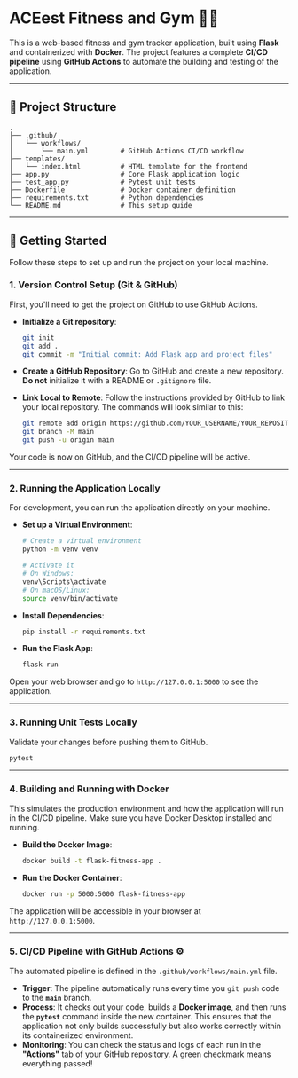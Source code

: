 # ACEest Fitness and Gym 🏋️‍♂️

This is a web-based fitness and gym tracker application, built using **Flask** and containerized with **Docker**. The project features a complete **CI/CD pipeline** using **GitHub Actions** to automate the building and testing of the application.

-----

## 📂 Project Structure

```
.
├── .github/
│   └── workflows/
│       └── main.yml        # GitHub Actions CI/CD workflow
├── templates/
│   └── index.html          # HTML template for the frontend
├── app.py                  # Core Flask application logic
├── test_app.py             # Pytest unit tests
├── Dockerfile              # Docker container definition
├── requirements.txt        # Python dependencies
└── README.md               # This setup guide
```

-----

## 🚀 Getting Started

Follow these steps to set up and run the project on your local machine.

### 1\. Version Control Setup (Git & GitHub)

First, you'll need to get the project on GitHub to use GitHub Actions.

  * **Initialize a Git repository**:

    ```bash
    git init
    git add .
    git commit -m "Initial commit: Add Flask app and project files"
    ```

  * **Create a GitHub Repository**: Go to GitHub and create a new repository. **Do not** initialize it with a README or `.gitignore` file.

  * **Link Local to Remote**: Follow the instructions provided by GitHub to link your local repository. The commands will look similar to this:

    ```bash
    git remote add origin https://github.com/YOUR_USERNAME/YOUR_REPOSITORY_NAME.git
    git branch -M main
    git push -u origin main
    ```

Your code is now on GitHub, and the CI/CD pipeline will be active.

-----

### 2\. Running the Application Locally

For development, you can run the application directly on your machine.

  * **Set up a Virtual Environment**:

    ```bash
    # Create a virtual environment
    python -m venv venv

    # Activate it
    # On Windows:
    venv\Scripts\activate
    # On macOS/Linux:
    source venv/bin/activate
    ```

  * **Install Dependencies**:

    ```bash
    pip install -r requirements.txt
    ```

  * **Run the Flask App**:

    ```bash
    flask run
    ```

Open your web browser and go to `http://127.0.0.1:5000` to see the application.

-----

### 3\. Running Unit Tests Locally

Validate your changes before pushing them to GitHub.

```bash
pytest
```

-----

### 4\. Building and Running with Docker

This simulates the production environment and how the application will run in the CI/CD pipeline. Make sure you have Docker Desktop installed and running.

  * **Build the Docker Image**:

    ```bash
    docker build -t flask-fitness-app .
    ```

  * **Run the Docker Container**:

    ```bash
    docker run -p 5000:5000 flask-fitness-app
    ```

The application will be accessible in your browser at `http://127.0.0.1:5000`.

-----

### 5\. CI/CD Pipeline with GitHub Actions ⚙️

The automated pipeline is defined in the `.github/workflows/main.yml` file.

  * **Trigger**: The pipeline automatically runs every time you `git push` code to the **`main`** branch.
  * **Process**: It checks out your code, builds a **Docker image**, and then runs the **`pytest`** command inside the new container. This ensures that the application not only builds successfully but also works correctly within its containerized environment.
  * **Monitoring**: You can check the status and logs of each run in the **"Actions"** tab of your GitHub repository. A green checkmark means everything passed\!